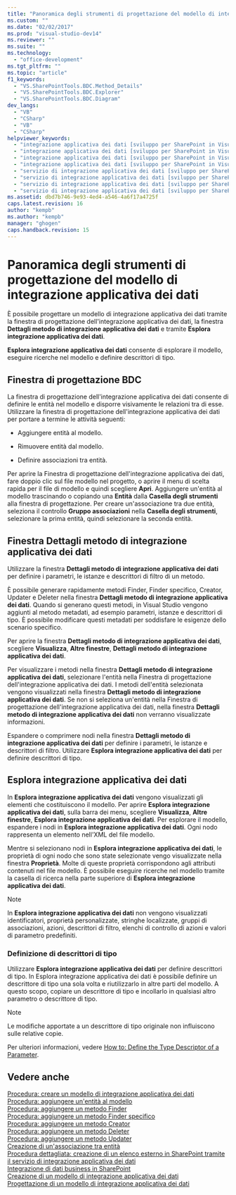 ```yaml
---
title: "Panoramica degli strumenti di progettazione del modello di integrazione applicativa dei dati"
ms.custom: ""
ms.date: "02/02/2017"
ms.prod: "visual-studio-dev14"
ms.reviewer: ""
ms.suite: ""
ms.technology: 
  - "office-development"
ms.tgt_pltfrm: ""
ms.topic: "article"
f1_keywords: 
  - "VS.SharePointTools.BDC.Method_Details"
  - "VS.SharePointTools.BDC.Explorer"
  - "VS.SharePointTools.BDC.Diagram"
dev_langs: 
  - "VB"
  - "CSharp"
  - "VB"
  - "CSharp"
helpviewer_keywords: 
  - "integrazione applicativa dei dati [sviluppo per SharePoint in Visual Studio], Esplora integrazione applicativa dei dati"
  - "integrazione applicativa dei dati [sviluppo per SharePoint in Visual Studio], finestra di progettazione"
  - "integrazione applicativa dei dati [sviluppo per SharePoint in Visual Studio], dettagli metodo"
  - "integrazione applicativa dei dati [sviluppo per SharePoint in Visual Studio], strumenti visivi"
  - "servizio di integrazione applicativa dei dati [sviluppo per SharePoint in Visual Studio], Esplora integrazione applicativa dei dati"
  - "servizio di integrazione applicativa dei dati [sviluppo per SharePoint in Visual Studio], finestra di progettazione"
  - "servizio di integrazione applicativa dei dati [sviluppo per SharePoint in Visual Studio], dettagli metodo"
  - "servizio di integrazione applicativa dei dati [sviluppo per SharePoint in Visual Studio], strumenti visivi"
ms.assetid: dbd7b746-9e93-4ed4-a546-4a6f17a4725f
caps.latest.revision: 16
author: "kempb"
ms.author: "kempb"
manager: "ghogen"
caps.handback.revision: 15
---
```

# Panoramica degli strumenti di progettazione del modello di integrazione applicativa dei dati
  È possibile progettare un modello di integrazione applicativa dei dati tramite la finestra di progettazione dell'integrazione applicativa dei dati, la finestra **Dettagli metodo di integrazione applicativa dei dati** e tramite **Esplora integrazione applicativa dei dati**.  
  
 **Esplora integrazione applicativa dei dati** consente di esplorare il modello, eseguire ricerche nel modello e definire descrittori di tipo.  
  
## Finestra di progettazione BDC  
 La finestra di progettazione dell'integrazione applicativa dei dati consente di definire le entità nel modello e disporre visivamente le relazioni tra di esse.  Utilizzare la finestra di progettazione dell'integrazione applicativa dei dati per portare a termine le attività seguenti:  
  
-   Aggiungere entità al modello.  
  
-   Rimuovere entità dal modello.  
  
-   Definire associazioni tra entità.  
  
 Per aprire la Finestra di progettazione dell'integrazione applicativa dei dati, fare doppio clic sul file modello nel progetto, o aprire il menu di scelta rapida per il file di modello e quindi scegliere **Apri**.  Aggiungere un'entità al modello trascinando o copiando una **Entità** dalla **Casella degli strumenti** alla finestra di progettazione.  Per creare un'associazione tra due entità, seleziona il controllo **Gruppo associazioni** nella **Casella degli strumenti**, selezionare la prima entità, quindi selezionare la seconda entità.  
  
## Finestra Dettagli metodo di integrazione applicativa dei dati  
 Utilizzare la finestra **Dettagli metodo di integrazione applicativa dei dati** per definire i parametri, le istanze e descrittori di filtro di un metodo.  
  
 È possibile generare rapidamente metodi Finder, Finder specifico, Creator, Updater e Deleter nella finestra **Dettagli metodo di integrazione applicativa dei dati**.  Quando si generano questi metodi, in Visual Studio vengono aggiunti al metodo metadati, ad esempio parametri, istanze e descrittori di tipo.  È possibile modificare questi metadati per soddisfare le esigenze dello scenario specifico.  
  
 Per aprire la finestra **Dettagli metodo di integrazione applicativa dei dati**, scegliere **Visualizza**, **Altre finestre**, **Dettagli metodo di integrazione applicativa dei dati**.  
  
 Per visualizzare i metodi nella finestra **Dettagli metodo di integrazione applicativa dei dati**, selezionare l'entità nella Finestra di progettazione dell'integrazione applicativa dei dati.  I metodi dell'entità selezionata vengono visualizzati nella finestra **Dettagli metodo di integrazione applicativa dei dati**.  Se non si seleziona un'entità nella Finestra di progettazione dell'integrazione applicativa dei dati, nella finestra **Dettagli metodo di integrazione applicativa dei dati** non verranno visualizzate informazioni.  
  
 Espandere o comprimere nodi nella finestra **Dettagli metodo di integrazione applicativa dei dati** per definire i parametri, le istanze e descrittori di filtro.  Utilizzare **Esplora integrazione applicativa dei dati** per definire descrittori di tipo.  
  
## Esplora integrazione applicativa dei dati  
 In **Esplora integrazione applicativa dei dati** vengono visualizzati gli elementi che costituiscono il modello.  Per aprire **Esplora integrazione applicativa dei dati**, sulla barra dei menu, scegliere **Visualizza**, **Altre finestre**, **Esplora integrazione applicativa dei dati**.  Per esplorare il modello, espandere i nodi in **Esplora integrazione applicativa dei dati**.  Ogni nodo rappresenta un elemento nell'XML del file modello.  
  
 Mentre si selezionano nodi in **Esplora integrazione applicativa dei dati**, le proprietà di ogni nodo che sono state selezionate vengo visualizzate nella finestra **Proprietà**.  Molte di queste proprietà corrispondono agli attributi contenuti nel file modello.  È possibile eseguire ricerche nel modello tramite la casella di ricerca nella parte superiore di **Esplora integrazione applicativa dei dati**.  
  
> [!NOTE]  
>  In **Esplora integrazione applicativa dei dati** non vengono visualizzati identificatori, proprietà personalizzate, stringhe localizzate, gruppi di associazioni, azioni, descrittori di filtro, elenchi di controllo di azioni e valori di parametro predefiniti.  
  
### Definizione di descrittori di tipo  
 Utilizzare **Esplora integrazione applicativa dei dati** per definire descrittori di tipo.  In Esplora integrazione applicativa dei dati è possibile definire un descrittore di tipo una sola volta e riutilizzarlo in altre parti del modello.  A questo scopo, copiare un descrittore di tipo e incollarlo in qualsiasi altro parametro o descrittore di tipo.  
  
> [!NOTE]  
>  Le modifiche apportate a un descrittore di tipo originale non influiscono sulle relative copie.  
  
 Per ulteriori informazioni, vedere [How to: Define the Type Descriptor of a Parameter](../sharepoint/how-to-define-the-type-descriptor-of-a-parameter.md).  
  
## Vedere anche  
 [Procedura: creare un modello di integrazione applicativa dei dati](../sharepoint/how-to-create-a-bdc-model.md)   
 [Procedura: aggiungere un'entità al modello](../sharepoint/how-to-add-an-entity-to-a-model.md)   
 [Procedura: aggiungere un metodo Finder](../sharepoint/how-to-add-a-finder-method.md)   
 [Procedura: aggiungere un metodo Finder specifico](../sharepoint/how-to-add-a-specific-finder-method.md)   
 [Procedura: aggiungere un metodo Creator](../sharepoint/how-to-add-a-creator-method.md)   
 [Procedura: aggiungere un metodo Deleter](../sharepoint/how-to-add-a-deleter-method.md)   
 [Procedura: aggiungere un metodo Updater](../sharepoint/how-to-add-an-updater-method.md)   
 [Creazione di un'associazione tra entità](../sharepoint/creating-an-association-between-entities.md)   
 [Procedura dettagliata: creazione di un elenco esterno in SharePoint tramite il servizio di integrazione applicativa dei dati](../sharepoint/walkthrough-creating-an-external-list-in-sharepoint-by-using-business-data.md)   
 [Integrazione di dati business in SharePoint](../sharepoint/integrating-business-data-into-sharepoint.md)   
 [Creazione di un modello di integrazione applicativa dei dati](../sharepoint/creating-a-business-data-connectivity-model.md)   
 [Progettazione di un modello di integrazione applicativa dei dati](../sharepoint/designing-a-business-data-connectivity-model.md)  
  
  